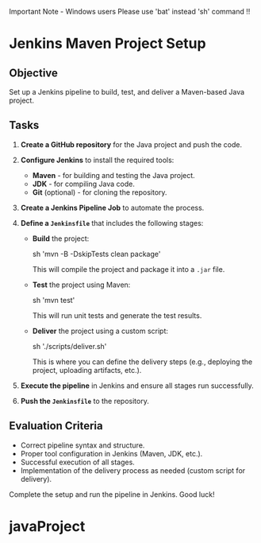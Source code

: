 Important Note - Windows users
Please use 'bat' instead 'sh' command !! 

# Jenkins Maven Project Setup

## **Objective**  
Set up a Jenkins pipeline to build, test, and deliver a Maven-based Java project.

## **Tasks**  
1. **Create a GitHub repository** for the Java project and push the code.  
2. **Configure Jenkins** to install the required tools:
   - **Maven** - for building and testing the Java project.
   - **JDK** - for compiling Java code.
   - **Git** (optional) - for cloning the repository.
3. **Create a Jenkins Pipeline Job** to automate the process.  
4. **Define a `Jenkinsfile`** that includes the following stages:  
   - **Build** the project:

     sh 'mvn -B -DskipTests clean package'

     This will compile the project and package it into a `.jar` file.
     
   - **Test** the project using Maven:

     sh 'mvn test'

     This will run unit tests and generate the test results.

   - **Deliver** the project using a custom script:

     sh './scripts/deliver.sh'

     This is where you can define the delivery steps (e.g., deploying the project, uploading artifacts, etc.).

5. **Execute the pipeline** in Jenkins and ensure all stages run successfully.  
6. **Push the `Jenkinsfile`** to the repository.

## **Evaluation Criteria**  
- Correct pipeline syntax and structure.  
- Proper tool configuration in Jenkins (Maven, JDK, etc.).  
- Successful execution of all stages.  
- Implementation of the delivery process as needed (custom script for delivery).

Complete the setup and run the pipeline in Jenkins. Good luck!
# javaProject
